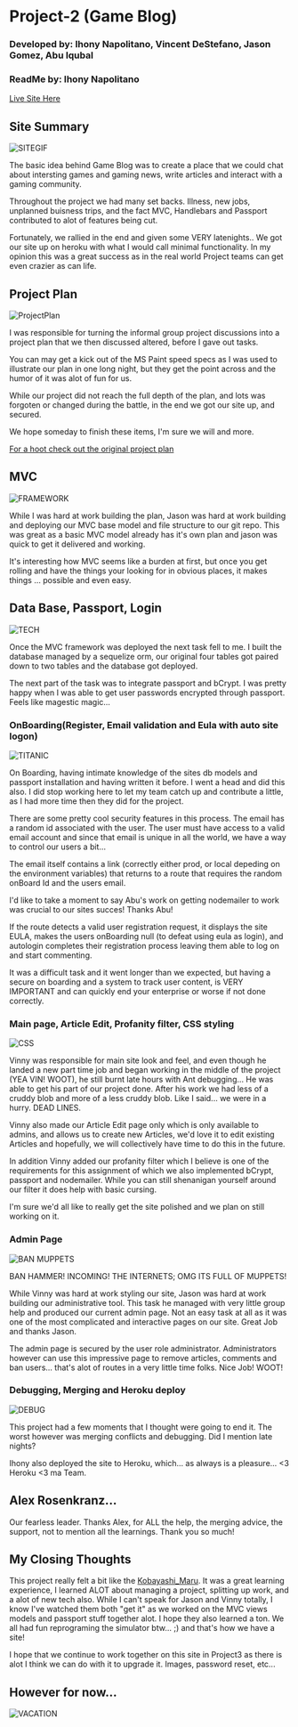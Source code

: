 # Project-2 (Game Blog)
### Developed by: Ihony Napolitano,  Vincent DeStefano, Jason Gomez, Abu Iqubal
### ReadMe by: Ihony Napolitano

[Live Site Here](https://stark-cliffs-26986.herokuapp.com/)

## Site Summary

![SITEGIF](https://raw.githubusercontent.com/aNap73/Bootstrap-Portfolio.github.io/master/assets/images/Project2Splash.png)

The basic idea behind Game Blog was to create a place that we could chat about intersting games and gaming news, write articles and interact with a gaming community.

Throughout the project we had many set backs. Illness, new jobs, unplanned buisness trips, and the fact MVC, Handlebars and Passport contributed to alot of features being cut. 

Fortunately, we rallied in the end and given some VERY latenights.. We got our site up on heroku with what I would call minimal functionality. In my opinion this was a great success as in the real world Project teams can get even crazier as can life. 


## Project Plan

![ProjectPlan](https://media.giphy.com/media/mciMfMijRXIfm/giphy.gif)

I was responsible for turning the informal group project discussions into a project plan that we then discussed altered, before I gave out tasks.

You can may get a kick out of the MS Paint speed specs as I was used to illustrate our plan in one long night, but they get the point across and the humor of it was alot of fun for us.

While our project did not reach the full depth of the plan, and lots was forgoten or changed during the battle,  in the end we got our site up, and secured.

We hope someday to finish these items, I'm sure we will and more.

[For a hoot check out the original project plan](https://docs.google.com/document/d/1orlH0IazXP3EhP4c3Up1wwwvlq-nKstTUYJT41yhEfY/edit?usp=sharing)

## MVC
![FRAMEWORK](https://media.giphy.com/media/UcK7JalnjCz0k/giphy.gif)

While I was hard at work building the plan, Jason was hard at work building and deploying our MVC base model and file structure to our git repo. This was great as a basic MVC model already has it's own plan and jason was quick to get it delivered and working.

It's interesting how MVC seems like a burden at first, but once you get rolling and have the things your looking for in obvious places, it makes things ... possible and even easy.

## Data Base, Passport, Login

![TECH](https://media.giphy.com/media/DnVvp3yHjdhyo/giphy.gif)

Once the MVC framework was deployed the next task fell to me. I built the database managed by a sequelize orm, our original four tables got paired down to two tables and the database got deployed. 

The next part of the task was to integrate passport and bCrypt. I was pretty happy when I was able to get user passwords encrypted through passport. Feels like magestic magic... 

### OnBoarding(Register, Email validation and Eula with auto site logon)

![TITANIC](https://media.giphy.com/media/XOY5y7YXjTD7q/giphy.gif)

On Boarding, having intimate knowledge of the sites db models and passport installation and having written it before. I went a head and did this also. I did stop working here to let my team catch up and contribute a little, as I had more time then they did for the project.

There are some pretty cool security features in this process. The email has a random id associated with the user. The user must have access to a valid email account and since that email is unique in all the world, we have a way to control our users a bit...

The email itself contains a link (correctly either prod, or local depeding on the environment variables) that returns to a route that requires the random onBoard Id and the users email.  

I'd like to take a moment to say Abu's work on getting nodemailer to work was crucial to our sites succes! Thanks Abu!

If the route detects a valid user registration request, it displays the site EULA, makes the users onBoarding null (to defeat using eula as login), and autologin completes their registration process leaving them able to log on and start commenting.

It was a difficult task and it went longer than we expected, but having a secure on boarding and a system to track user content, is VERY IMPORTANT and can quickly end your enterprise or worse if not done correctly.

### Main page, Article Edit, Profanity filter, CSS styling

![CSS](https://media.giphy.com/media/yYSSBtDgbbRzq/giphy.gif)

Vinny was responsible for main site look and feel, and even though he landed a new part time job and began working in the middle of the project (YEA VIN! WOOT), he still burnt late hours with Ant debugging... He was able to get his part of our project done. After his work we had less of a cruddy blob and more of a less cruddy blob. Like I said... we were in a hurry. DEAD LINES. 

Vinny also made our Article Edit page only which is only available to admins, and allows us to create new Articles, we'd love it to edit existing Articles and hopefully, we will collectively have time to do this in the future. 

In addition Vinny added our profanity filter which I believe is one of the requirements for this assignment of which we also implemented bCrypt, passport and nodemailer. While you can still shenanigan yourself around our filter it does help with basic cursing.
 
I'm sure we'd all like to really get the site polished and we plan on still working on it. 

### Admin Page

![BAN MUPPETS](https://media.giphy.com/media/MoiWQjQ2JZdDO/giphy.gif)

BAN HAMMER! INCOMING!
THE INTERNETS; OMG ITS FULL OF MUPPETS!

While Vinny was hard at work styling our site, Jason was hard at work building our administrative tool. This task he managed with very little group help and produced our current admin page. Not an easy task at all as it was one of the most complicated and interactive pages on our site. Great Job and thanks Jason. 

The admin page is secured by the user role administrator. Administrators however can use this impressive page to remove articles, comments and ban users... that's alot of routes in a very little time folks. Nice Job! WOOT! 

### Debugging, Merging and Heroku deploy

![DEBUG](http://wanna-joke.com/wp-content/uploads/2014/02/funny-gif-programming-is-hard.gif)

This project had a few moments that I thought were going to end it. The worst however was merging conflicts and debugging. Did I mention late nights? 

Ihony also deployed the site to Heroku, which... as always is a pleasure... <3 Heroku
<3 ma Team.

## Alex Rosenkranz...

Our fearless leader. Thanks Alex, for ALL the help, the merging advice, the support, not to mention all the learnings. Thank you so much!

## My Closing Thoughts

This project really felt a bit like the [Kobayashi_Maru](https://en.wikipedia.org/wiki/Kobayashi_Maru). It was a great learning experience, I learned ALOT about managing a project, splitting up work, and a alot of new tech also. While I can't speak for Jason and Vinny totally, I know I've watched them both "get it" as we worked on the MVC views models and passport stuff together alot. I hope they also learned a ton. We all had fun reprograming the simulator btw...  ;) and that's how we have a site!   

I hope that we continue to work together on this site in Project3 as there is alot I think we can do with it to upgrade it. Images, password reset, etc...

## However for now...

![VACATION](https://media.giphy.com/media/5qoRdabXeT4GY/giphy.gif)

